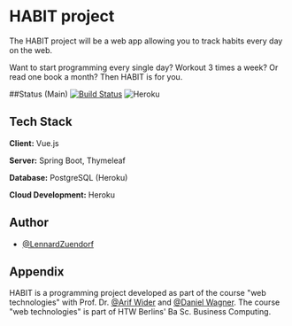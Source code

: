 
# HABIT project

The HABIT project will be a web app allowing you to track habits every day on the web.

Want to start programming every single day? Workout 3 times a week? Or read one book a month? Then HABIT is for you.

##Status (Main)
[![Build Status](https://travis-ci.com/LennardZuendorf/HABIT.svg?branch=main)](https://travis-ci.com/LennardZuendorf/HABIT)
![Heroku](https://heroku-badge.herokuapp.com/?app=habit-project)

## Tech Stack

**Client:** Vue.js

**Server:** Spring Boot, Thymeleaf

**Database:** PostgreSQL (Heroku)

**Cloud Development:** Heroku


## Author

- [@LennardZuendorf](https://github.com/LennardZuendorf)


## Appendix

HABIT is a programming project developed as part of the course "web technologies" with Prof. Dr. [@Arif Wider](https://github.com/ProfWider) and [@Daniel Wagner](https://github.com/DanielWagner87).
The course "web technologies" is part of HTW Berlins' Ba Sc. Business Computing.    